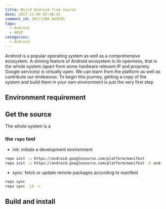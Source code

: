 ```yaml
---
title: Build Android from source
date: 2017-11-09 02:46:41
comment_id: 20171109_AOSP01
tags:
  - Android
  - AOSP
categories:
  - Android
---
```


Android is a popular operating system as well as a comprehensive ecosystem.
A shining feature of Android ecosystem is its openness, that is the whole system
(apart from some hardware relevant IP and propriety Google services) is virtually
open. We can learn from the platform as well as contribute our endeavour. To begin
this journey, getting a copy of the system and build them in your own environment 
is just the very first step.

<!-- more -->

## Environment requirement


## Get the source

The whole system is a 

### the `repo` tool

* init: initiate a development environment

```bash
repo init -u https://android.googlesource.com/platform/manifest
repo init -u https://android.googlesource.com/platform/manifest -b android-4.0.1_r1
```

* sync: fetch or update remote packages according to manifest

```bash
repo sync
repo sync -j8 -c
```

### 

## Build and install



## 

